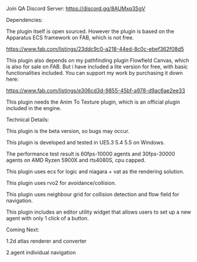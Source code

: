 Join QA Discord Server:
https://discord.gg/8AUMxq3SgV


Dependencies:

The plugin itself is open sourced. However the plugin is based on the Apparatus ECS framework on FAB, which is not free.

https://www.fab.com/listings/23ddc9c0-a218-44ed-8c0c-ebef362f08d5

This plugin also depends on my pathfinding plugin Flowfield Canvas, which is also for sale on FAB. But i have included a lite version for free, with basic functionalities included. You can support my work by purchasing it down here:

https://www.fab.com/listings/e306cd3d-9855-45bf-a978-d9ac6ae2ee33

This plugin needs the Anim To Texture plugin, which is an official plugin included in the engine.


Technical Details:

This plugin is the beta version, so bugs may occur.

This plugin is developed and tested in UE5.3 5.4 5.5 on Windows.

The performance test result is 60fps-10000 agents and 30fps-30000 agents on AMD Ryzen 5900X and rts4080S, cpu capped.

This plugin uses ecs for logic and niagara + vat as the rendering solution.

This plugin uses rvo2 for avoidance/collision.

This plugin uses neighbour grid for collision detection and flow field for navigation.

This plugin includes an editor utility widget that allows users to set up a new agent with only 1 click of a button.


Coming Next:

1.2d atlas renderer and converter

2.agent individual navigation
